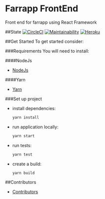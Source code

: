 # Farrapp FrontEnd

Front end for farrapp using React Framework

##State
[![CircleCI](https://circleci.com/gh/BowLATAM/farrapp-frontend.svg?style=svg)](https://circleci.com/gh/BowLATAM/farrapp-frontend)
[![Maintainability](https://api.codeclimate.com/v1/badges/7a8077e7743de3c749d5/maintainability)](https://codeclimate.com/github/BowLATAM/farrapp-frontend/maintainability)
[![Heroku](https://wmpics.pics/di-NNAT.png)](https://farrapp-frontend.herokuapp.com/)

##Get Started
To get started consider:

###Requirements
You will need to install:

####NodeJs

- [NodeJs](https://nodejs.org/es/download/)

####Yarn

- [Yarn](https://yarnpkg.com/en/docs/install)

###Set up project

- install dependencies:

  ```bash
  yarn install
  ```

- run application locally:

  ```bash
  yarn start
  ```

- run tests:

  ```bash
  yarn test
  ```

- create a build:
  ```bash
  yarn build
  ```

##Contributors

- [Contributors](https://github.com/BowLATAM/farrapp-frontend/graphs/contributors)
